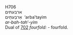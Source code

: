 <body>
  <p>H706<br>  ארבּעתּים  <br> אַרבַּעתַּּיִם  ‎  ‘arba‛tayim  <br><i>ar-bah-tah‘-yim </i><br>Dual of <a href="h0702.htm">702</a>  <i>fourfold: - </i>fourfold.<br></p>
 </body>